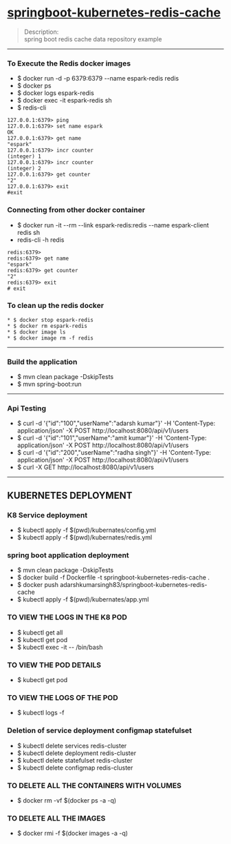 # [springboot-kubernetes-redis-cache](https://github.com/adarshkumarsingh83/kubernetes/tree/master/springboot-kubernetes-redis-cache)
> Description: \
> spring boot redis cache data repository example 

----

### To Execute the Redis docker images
* $  docker run -d -p 6379:6379 --name espark-redis redis
* $  docker ps
* $  docker logs espark-redis
* $  docker exec -it espark-redis sh
* $  redis-cli

````
127.0.0.1:6379> ping
127.0.0.1:6379> set name espark
OK
127.0.0.1:6379> get name
"espark"
127.0.0.1:6379> incr counter
(integer) 1
127.0.0.1:6379> incr counter
(integer) 2
127.0.0.1:6379> get counter
"2"
127.0.0.1:6379> exit
#exit
````

### Connecting from other docker container 
* $ docker run -it --rm --link espark-redis:redis --name espark-client redis sh
*  redis-cli -h redis
````
redis:6379>
redis:6379> get name
"espark"
redis:6379> get counter
"2"
redis:6379> exit
# exit
````

### To clean up the redis docker
```` 
* $ docker stop espark-redis
* $ docker rm espark-redis
* $ docker image ls
* $ docker image rm -f redis
````

----

### Build the application 
* $ mvn clean package -DskipTests 
* $ mvn spring-boot:run 

----

### Api Testing 
* $ curl -d '{"id":"100","userName":"adarsh kumar"}' -H 'Content-Type: application/json' -X POST http://localhost:8080/api/v1/users
* $ curl -d '{"id":"101","userName":"amit kumar"}' -H 'Content-Type: application/json' -X POST http://localhost:8080/api/v1/users
* $ curl -d '{"id":"200","userName":"radha singh"}' -H 'Content-Type: application/json' -X POST http://localhost:8080/api/v1/users
* $ curl -X GET http://localhost:8080/api/v1/users


----

## KUBERNETES DEPLOYMENT

### K8 Service deployment  
* $ kubectl apply -f $(pwd)/kubernates/config.yml 
* $ kubectl apply -f $(pwd)/kubernates/redis.yml 


### spring boot application deployment 
* $ mvn clean package -DskipTests 
* $ docker build -f Dockerfile -t springboot-kubernetes-redis-cache .
* $ docker push adarshkumarsingh83/springboot-kubernetes-redis-cache
* $ kubectl apply -f $(pwd)/kubernates/app.yml


### TO VIEW THE LOGS IN THE K8 POD 
* $ kubectl get all 
* $ kubectl get pod 
* $ kubectl exec -it <pod-name> -- /bin/bash

### TO VIEW THE POD DETAILS
* $ kubectl get pod

### TO VIEW THE LOGS OF THE POD
* $ kubectl logs <pod-name> -f

### Deletion of service deployment configmap statefulset
* $ kubectl delete services redis-cluster
* $ kubectl delete deployment redis-cluster
* $ kubectl delete statefulset redis-cluster
* $ kubectl delete configmap redis-cluster

### TO DELETE ALL THE CONTAINERS WITH VOLUMES
* $ docker rm -vf $(docker ps -a -q)

### TO DELETE ALL THE IMAGES
* $ docker rmi -f $(docker images -a -q)